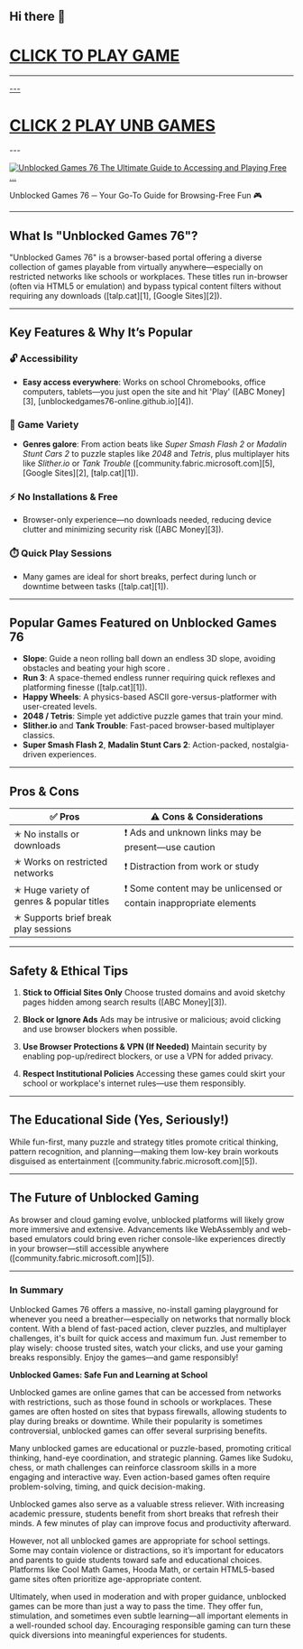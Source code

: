 ## Hi there 👋

<h1><a href="https://lesson-2.guru">CLICK TO PLAY GAME</h1>
<HR>---
<H1><a href="https://mathlessons.blog">CLICK 2 PLAY UNB GAMES</a></H1>
---

[![Unblocked Games 76 The Ultimate Guide to Accessing and Playing Free ...](https://tse4.mm.bing.net/th?id=OIP.QMysRtxED_AVhKmKYsr-2gHaEy\&pid=Api)](https://lesson-2.guru)

Unblocked Games 76 ─ Your Go-To Guide for Browsing-Free Fun 🎮

---

## What Is "Unblocked Games 76"?

"Unblocked Games 76" is a browser-based portal offering a diverse collection of games playable from virtually anywhere—especially on restricted networks like schools or workplaces. These titles run in-browser (often via HTML5 or emulation) and bypass typical content filters without requiring any downloads ([talp.cat][1], [Google Sites][2]).

---

## Key Features & Why It’s Popular

### 🔓 Accessibility

* **Easy access everywhere**: Works on school Chromebooks, office computers, tablets—you just open the site and hit 'Play' ([ABC Money][3], [unblockedgames76-online.github.io][4]).

### 🎲 Game Variety

* **Genres galore**: From action beats like *Super Smash Flash 2* or *Madalin Stunt Cars 2* to puzzle staples like *2048* and *Tetris*, plus multiplayer hits like *Slither.io* or *Tank Trouble* ([community.fabric.microsoft.com][5], [Google Sites][2], [talp.cat][1]).

### ⚡ No Installations & Free

* Browser-only experience—no downloads needed, reducing device clutter and minimizing security risk ([ABC Money][3]).

### ⏱️ Quick Play Sessions

* Many games are ideal for short breaks, perfect during lunch or downtime between tasks ([talp.cat][1]).

---

## Popular Games Featured on Unblocked Games 76

* **Slope**: Guide a neon rolling ball down an endless 3D slope, avoiding obstacles and beating your high score .
* **Run 3**: A space-themed endless runner requiring quick reflexes and platforming finesse ([talp.cat][1]).
* **Happy Wheels**: A physics-based ASCII gore-versus-platformer with user-created levels.
* **2048 / Tetris**: Simple yet addictive puzzle games that train your mind.
* **Slither.io** and **Tank Trouble**: Fast-paced browser-based multiplayer classics.
* **Super Smash Flash 2**, **Madalin Stunt Cars 2**: Action-packed, nostalgia-driven experiences.

---

## Pros & Cons

| ✅ Pros                                    | ⚠️ Cons & Considerations                                           |
| ----------------------------------------- | ------------------------------------------------------------------ |
| ✭ No installs or downloads                | ❗ Ads and unknown links may be present—use caution                 |
| ✭ Works on restricted networks            | ❗ Distraction from work or study                                   |
| ✭ Huge variety of genres & popular titles | ❗ Some content may be unlicensed or contain inappropriate elements |
| ✭ Supports brief break play sessions      |                                                                    |

---

## Safety & Ethical Tips

1. **Stick to Official Sites Only**
   Choose trusted domains and avoid sketchy pages hidden among search results ([ABC Money][3]).

2. **Block or Ignore Ads**
   Ads may be intrusive or malicious; avoid clicking and use browser blockers when possible.

3. **Use Browser Protections & VPN (If Needed)**
   Maintain security by enabling pop-up/redirect blockers, or use a VPN for added privacy.

4. **Respect Institutional Policies**
   Accessing these games could skirt your school or workplace's internet rules—use them responsibly.

---

## The Educational Side (Yes, Seriously!)

While fun-first, many puzzle and strategy titles promote critical thinking, pattern recognition, and planning—making them low-key brain workouts disguised as entertainment ([community.fabric.microsoft.com][5]).

---

## The Future of Unblocked Gaming

As browser and cloud gaming evolve, unblocked platforms will likely grow more immersive and extensive. Advancements like WebAssembly and web-based emulators could bring even richer console-like experiences directly in your browser—still accessible anywhere ([community.fabric.microsoft.com][5]).

---

### In Summary

Unblocked Games 76 offers a massive, no-install gaming playground for whenever you need a breather—especially on networks that normally block content. With a blend of fast-paced action, clever puzzles, and multiplayer challenges, it's built for quick access and maximum fun. Just remember to play wisely: choose trusted sites, watch your clicks, and use your gaming breaks responsibly. Enjoy the games—and game responsibly!

**Unblocked Games: Safe Fun and Learning at School**

Unblocked games are online games that can be accessed from networks with restrictions, such as those found in schools or workplaces. These games are often hosted on sites that bypass firewalls, allowing students to play during breaks or downtime. While their popularity is sometimes controversial, unblocked games can offer several surprising benefits.

Many unblocked games are educational or puzzle-based, promoting critical thinking, hand-eye coordination, and strategic planning. Games like Sudoku, chess, or math challenges can reinforce classroom skills in a more engaging and interactive way. Even action-based games often require problem-solving, timing, and quick decision-making.

Unblocked games also serve as a valuable stress reliever. With increasing academic pressure, students benefit from short breaks that refresh their minds. A few minutes of play can improve focus and productivity afterward.

However, not all unblocked games are appropriate for school settings. Some may contain violence or distractions, so it’s important for educators and parents to guide students toward safe and educational choices. Platforms like Cool Math Games, Hooda Math, or certain HTML5-based game sites often prioritize age-appropriate content.

Ultimately, when used in moderation and with proper guidance, unblocked games can be more than just a way to pass the time. They offer fun, stimulation, and sometimes even subtle learning—all important elements in a well-rounded school day. Encouraging responsible gaming can turn these quick diversions into meaningful experiences for students.


